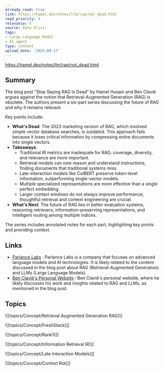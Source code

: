 ```yaml
---
already_read: true
link: https://hamel.dev/notes/llm/rag/not_dead.html
read_priority: 0
relevance: 5
source: Data Elixir
tags:
- Large_Language_Model
- AI_agent
type: Content
upload_date: '2025-09-17'
---
```


https://hamel.dev/notes/llm/rag/not_dead.html
## Summary

The blog post "Stop Saying RAG Is Dead" by Hamel Husain and Ben Clavié argues against the notion that Retrieval-Augmented Generation (RAG) is obsolete. The authors present a six-part series discussing the future of RAG and why it remains relevant.

Key points include:

- **What's Dead**: The 2023 marketing version of RAG, which involved simple vector database searches, is outdated. This approach fails because it loses critical information by compressing entire documents into single vectors.
- **Takeaways**:
  - Traditional IR metrics are inadequate for RAG; coverage, diversity, and relevance are more important.
  - Retrieval models can now reason and understand instructions, finding documents that traditional systems miss.
  - Late-interaction models like ColBERT preserve token-level information, outperforming single-vector models.
  - Multiple specialized representations are more effective than a single perfect embedding.
  - Larger context windows do not always improve performance; thoughtful retrieval and context engineering are crucial.
- **What's Next**: The future of RAG lies in better evaluation systems, reasoning retrievers, information-preserving representations, and intelligent routing among multiple indices.

The series includes annotated notes for each part, highlighting key points and providing context.
## Links

- [Parlance Labs](https://parlance-labs.com/) : Parlance Labs is a company that focuses on advanced language models and AI technologies. It is likely related to the content discussed in the blog post about RAG (Retrieval-Augmented Generation) and LLMs (Large Language Models).
- [Ben Clavié's Personal Website](https://ben.clavie.eu/) : Ben Clavié's personal website, where he likely discusses his work and insights related to RAG and LLMs, as mentioned in the blog post.

## Topics

![[topics/Concept/Retrieval Augmented Generation RAG)]]

![[topics/Concept/FreshStack)]]

![[topics/Concept/Rank1)]]

![[topics/Concept/Information Retrieval IR)]]

![[topics/Concept/Late Interaction Models)]]

![[topics/Concept/Context Rot)]]